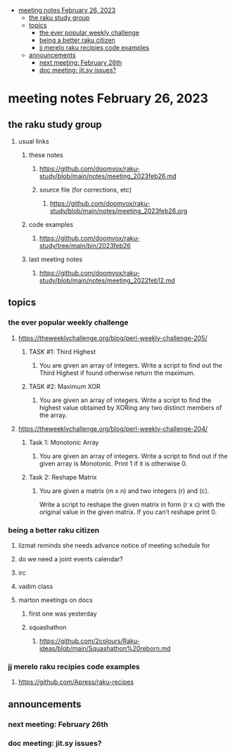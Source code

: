 - [meeting notes February 26, 2023](#orgb0ad4b8)
  - [the raku study group](#org8d12758)
  - [topics](#org2671664)
    - [the ever popular weekly challenge](#org98dc859)
    - [being a better raku citizen](#org64d5429)
    - [jj merelo raku recipies code examples](#org30a2b12)
  - [announcements](#org50c156c)
    - [next meeting: February 26th](#orga616b27)
    - [doc meeting:  jit.sy issues?](#org849e632)


<a id="orgb0ad4b8"></a>

# meeting notes February 26, 2023


<a id="org8d12758"></a>

## the raku study group

1.  usual links

    1.  these notes
    
        1.  <https://github.com/doomvox/raku-study/blob/main/notes/meeting_2023feb26.md>
        
        2.  source file (for corrections, etc)
        
            1.  <https://github.com/doomvox/raku-study/blob/main/notes/meeting_2023feb26.org>
    
    2.  code examples
    
        1.  <https://github.com/doomvox/raku-study/tree/main/bin/2023feb26>
    
    3.  last meeting notes
    
        1.  <https://github.com/doomvox/raku-study/blob/main/notes/meeting_2022feb12.md>


<a id="org2671664"></a>

## topics


<a id="org98dc859"></a>

### the ever popular weekly challenge

1.  <https://theweeklychallenge.org/blog/perl-weekly-challenge-205/>

    1.  TASK #1: Third Highest
    
        1.  You are given an array of integers. Write a script to find out the Third Highest if found otherwise return the maximum.
    
    2.  TASK #2: Maximum XOR
    
        1.  You are given an array of integers. Write a script to find the highest value obtained by XORing any two distinct members of the array.

2.  <https://theweeklychallenge.org/blog/perl-weekly-challenge-204/>

    1.  Task 1: Monotonic Array
    
        1.  You are given an array of integers. Write a script to find out if the given array is Monotonic. Print 1 if it is otherwise 0.
    
    2.  Task 2: Reshape Matrix
    
        1.  You are given a matrix (m x n) and two integers (r) and (c).
        
            Write a script to reshape the given matrix in form (r x c) with the original value in the given matrix. If you can’t reshape print 0.


<a id="org64d5429"></a>

### being a better raku citizen

1.  lizmat reminds she needs advance notice of meeting schedule for

2.  do we need a joint events calendar?

3.  irc

4.  vadim class

5.  marton meetings on docs

    1.  first one was yesterday
    
    2.  squashathon
    
        1.  <https://github.com/2colours/Raku-ideas/blob/main/Squashathon%20reborn.md>


<a id="org30a2b12"></a>

### jj merelo raku recipies code examples

1.  <https://github.com/Apress/raku-recipes>


<a id="org50c156c"></a>

## announcements


<a id="orga616b27"></a>

### next meeting: February 26th


<a id="org849e632"></a>

### doc meeting:  jit.sy issues?
